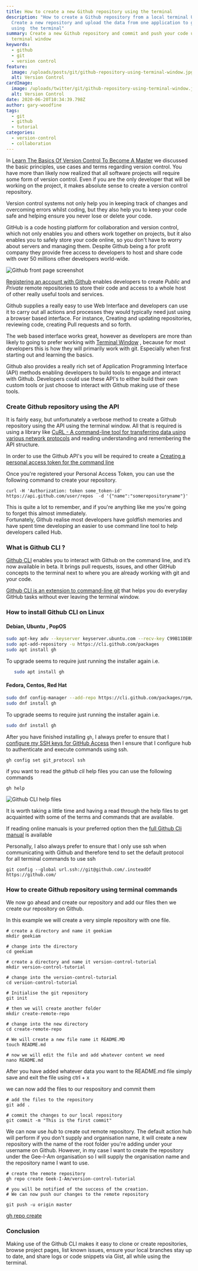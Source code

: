 ```yaml
---
title: How to create a new Github repository using the terminal
description: "How to create a Github repository from a local terminal Update :
  Create a new repository and upload the data from one application to github all
  using  the terminal"
summary: Create a new Github repository and commit and push your code using the
  terminal window
keywords:
  - github
  - git
  - version control
feature:
  image: /uploads/posts/git/github-repository-using-terminal-window.jpg
  alt: Version Control
cardImage:
  image: /uploads/twitter/git/github-repository-using-terminal-window.jpg
  alt: Version Control
date: 2020-06-20T10:34:39.798Z
author: gary-woodfine
tags:
  - git
  - github
  - tutorial
categories:
  - version-control
  - collaboration
---
```

In [Learn The Basics Of Version Control To Become A Master](https://geekiam.io/learn-the-basics-of-version-control-to-become-a-master/) we 
discussed the basic principles, use cases and terms regarding version control. You have more than likely now realized 
that all software projects will require some form of version control.  Even if you are the only developer that will be 
working on the project, it makes absolute sense to create a version control repository.

Version control systems not only help you in keeping track of changes and overcoming errors whilst coding, but they also
 help you to keep your code safe and helping ensure you never lose or delete your code.  

GitHub is a code hosting platform for collaboration and version control, which not only enables you and others work 
together on projects, but it also enables you to safely store your code online, so you don't have to worry about servers
 and managing them. Despite Github being a for profit company they provide free access to developers to host and share 
 code with over 50 millions other developers world-wide.

![Github front page screenshot](/uploads/github-screenshot.png "Github front page screenshot")

[Registering an account with Github](https://github.com/) enables developers to create *Public* and *Private* remote 
repositories to store their code and access to a whole host of other really useful tools and services.

Github supplies a really easy to use Web Interface and developers can use it to carry out all actions and processes 
they would typically need just using a browser based interface.  For instance, Creating and updating repositories, 
reviewing code, creating Pull requests and so forth.  

The web based interface works great, however as developers are more than likely to going to prefer working with [Terminal Window](https://geekiam.io/what-is-a-terminal-window/ "What is a terminal window") , because for most developers this is how they will primarily work with git. Especially when first starting out and learning the basics.

Github also provides a really rich set of Application Programming Interface (API) methods enabling developers to 
build tools to engage and interact with Github. Developers could use these API's to either build their own custom tools
 or just choose to interact with Github making use of these tools.

### Create Github repository using the API

It is fairly easy, but unfortunately a verbose method to create a Github repository using the API using the terminal
 window. All that is required is using a library like [CuRL - A command-line tool for transferring data using various network protocols](https://curl.haxx.se/) 
 and reading understanding and remembering the API structure.

In order to use the Github API's you will be required to create a [Creating a personal access token for the command line](https://help.github.com/en/github/authenticating-to-github/creating-a-personal-access-token-for-the-command-line) 

Once you're registered your Personal Access Token, you can use the following command to create your repository.

```shell
curl -H 'Authorization: token some_token-id' https://api.github.com/user/repos  -d '{"name":"somerepositoryname"}'
```

This is quite a lot to remember, and if you're anything like me you're going to forget this almost immediately.  
Fortunately, Github realise most developers have goldfish memories and have spent time developing an easier to use 
command line tool to help developers called Hub.

### What is Github CLI ?

[Github CLI](https://geekiam.io/how-to-install-github-cli-on-linux/ "How To Install Github Cli On Linux") enables you 
to interact with Github on the command line, and it’s now available in beta. It brings pull requests, issues, and 
other GitHub concepts to the terminal next to where you are already working with git and your code.

[Github CLI is an extension to command-line git](https://cli.github.com/manual/) that helps you do everyday GitHub 
tasks without ever leaving the terminal window.  

### How to install Github CLI on Linux

#### Debian, Ubuntu , PopOS

```sh
sudo apt-key adv --keyserver keyserver.ubuntu.com --recv-key C99B11DEB97541F0
sudo apt-add-repository -u https://cli.github.com/packages
sudo apt install gh

```
To upgrade seems to require just running the installer again i.e.
```sh
   sudo apt install gh
```

#### Fedora, Centos, Red Hat
```sh
sudo dnf config-manager --add-repo https://cli.github.com/packages/rpm/gh-cli.repo
sudo dnf install gh
```
To upgrade seems to require just running the installer again i.e.

```sh
sudo dnf install gh
```


After you have finished installing `gh`, I always prefer to ensure that I [configure my SSH keys for GitHub Access](https://garywoodfine.com/setting-up-ssh-keys-for-github-access/) then I ensure that I configure hub to authenticate and execute commands using ssh.

```shell
gh config set git_protocol ssh
```

if you want to read the *github cli* help files you can use the following commands

```shell
gh help
```

![Github CLI help files](/uploads/github-cli.png "Github CLI help files")

It is worth taking a little time and having a read through the help files to get acquainted with some of the terms and commands that are available. 

If reading online manuals is your preferred option then the [full Github Cli manual](https://cli.github.com/manual/) is available

Personally, I also always prefer to ensure that I only use ssh when communicating with Github and therefore tend to set 
the default protocol for all terminal commands to use ssh

```shell script
git config --global url.ssh://git@github.com/.insteadOf https://github.com/
```

### How to create Github repository using terminal commands

We now go ahead and create our repository and add our files then we create our repository on Github. 

In this example we will create a very simple repository with one file.  

```shell
# create a directory and name it geekiam
mkdir geekiam

# change into the directory
cd geekiam

# create a directory and name it version-control-tutorial
mkdir version-control-tutorial

# change into the version-control-tutorial
cd version-control-tutorial

# Initialise the git repository
git init

# then we will create another folder
mkdir create-remote-repo

# change into the new directory
cd create-remote-repo

# We will create a new file name it README.MD
touch README.md

# now we will edit the file and add whatever content we need
nano README.md
```

After you have added whatever data you want to the README.md file simply save and exit the file using ctrl + x

we can now add the files to our respository and commit them

```shell
# add the files to the repository
git add .

# commit the changes to our local repository
git commit -m "This is the first commit"
```

We can now use *hub* to create out remote repository.  The default action hub will perform if you don't supply and organisation name, it will create a new repository with the name of the root folder you're adding under your username on Github.  However, in my case I want to create the repository  under the Gee-I-Am organisation so I will supply the organisation name and the repository name I want to use.

```shell
# create the remote repository
gh repo create Geek-I-Am/version-control-tutorial

# you will be notified of the success of the creation.
# We can now push our changes to the remote repository

git push -u origin master
```

[gh repo create](https://cli.github.com/manual/gh_repo_create)

### Conclusion

Making use of the Github CLI makes it easy to clone or create repositories, browse project pages, list known issues, ensure your local branches stay up to date, and share logs or code snippets via Gist, all while using the terminal.
